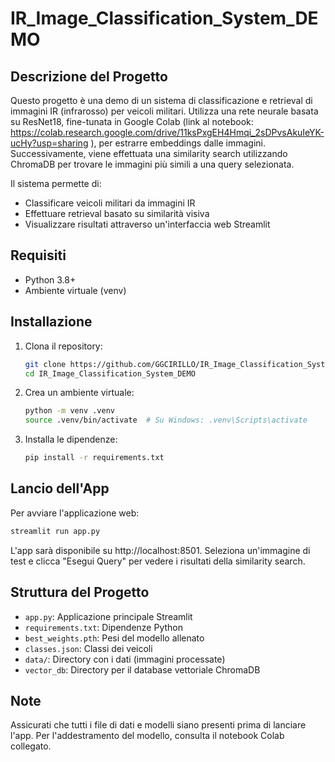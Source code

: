 # IR_Image_Classification_System_DEMO

## Descrizione del Progetto

Questo progetto è una demo di un sistema di classificazione e retrieval di immagini IR (infrarosso) per veicoli militari. Utilizza una rete neurale basata su ResNet18, fine-tunata in Google Colab (link al notebook: https://colab.research.google.com/drive/11ksPxgEH4Hmqi_2sDPvsAkuIeYK-ucHy?usp=sharing ), per estrarre embeddings dalle immagini. Successivamente, viene effettuata una similarity search utilizzando ChromaDB per trovare le immagini più simili a una query selezionata.

Il sistema permette di:

- Classificare veicoli militari da immagini IR
- Effettuare retrieval basato su similarità visiva
- Visualizzare risultati attraverso un'interfaccia web Streamlit

## Requisiti

- Python 3.8+
- Ambiente virtuale (venv)

## Installazione

1. Clona il repository:

   ```bash
   git clone https://github.com/GGCIRILLO/IR_Image_Classification_System_DEMO.git
   cd IR_Image_Classification_System_DEMO
   ```

2. Crea un ambiente virtuale:

   ```bash
   python -m venv .venv
   source .venv/bin/activate  # Su Windows: .venv\Scripts\activate
   ```

3. Installa le dipendenze:
   ```bash
   pip install -r requirements.txt
   ```

## Lancio dell'App

Per avviare l'applicazione web:

```bash
streamlit run app.py
```

L'app sarà disponibile su http://localhost:8501. Seleziona un'immagine di test e clicca "Esegui Query" per vedere i risultati della similarity search.

## Struttura del Progetto

- `app.py`: Applicazione principale Streamlit
- `requirements.txt`: Dipendenze Python
- `best_weights.pth`: Pesi del modello allenato
- `classes.json`: Classi dei veicoli
- `data/`: Directory con i dati (immagini processate)
- `vector_db`: Directory per il database vettoriale ChromaDB

## Note

Assicurati che tutti i file di dati e modelli siano presenti prima di lanciare l'app. Per l'addestramento del modello, consulta il notebook Colab collegato.
